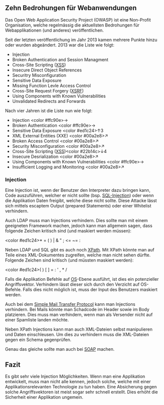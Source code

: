 ## Zehn Bedrohungen für Webanwendungen
Das Open Web Application Security Project (OWASP) ist eine Non-Profit Organisation, welche regelmässig die aktuellsten Bedrohungen für Webapplikationen (und anderes) veröffentlichen.


Seit der letzten veröffentlichung im Jahr 2013 kamen mehrere Punkte hinzu oder wurden abgeändert. 2013 war die Liste wie folgt:


  - Injection
  - Broken Authentication and Session Managment
  - Cross-Site Scripting ([XSS](/de/wiki/hacking/xss))
  - Insecure Direct Object References
  - Securitry Misconfiguration
  - Sensitive Data Exposure
  - Missing Function Levle Access Control 
  - Cross-Site Request Forgery ([XSRF](/de/wiki/hacking/xsrf)) 
  - Using Components with Known Vulnerabilities
  - Unvalidated Redirects and Forwards

Nach vier Jahren ist die Liste nun wie folgt:


  - Injection <color #ffc90e>→</color>
  - Broken Authentication <color #ffc90e>→</color>
  - Sensitive Data Exposure <color #ed1c24>↑3</color>
  - XML External Entities (XXE) <color #00a2e8>↗</color>
  - Broken Access Control <color #00a2e8>↗</color>
  - Security Misconfiguration <color #00a2e8>↗</color>
  - Cross-Site Scripting ([XSS](/de/wiki/hacking/xss))<color #22b14c>↓4</color>
  - Insecure Desrialization <color #00a2e8>↗</color>
  - Using Components with Known Vulnerabilities <color #ffc90e>→</color>
  - Insufficient Logging and Monitoring <color #00a2e8>↗</color>

### Injection
Eine Injection ist, wenn der Benutzer den Interpreter dazu bringen kann, Code auszuführen, welcher er nicht sollte (bsp. [SQL-Injection](/de/wiki/hacking/sql-injection)) oder wenn die Applikation Daten freigibt, welche diese nicht sollte. Diese Attacke lässt sich mittels escaptem Output (prepared Statements) oder einer Whitelist verhindern.


Auch LDAP muss man Injections verhindern. Dies sollte man mit einem geeigneten Framework machen, jedoch kann man allgemein sagen, dass folgende Zeichen kritisch sind (und maskiert werden müssen):


<color #ed1c24>* = ( ) | & " ; <= ~= :</color>


Neben LDAP und SQL gibt es auch noch [XPath](/de/wiki/programmiersprachen/php/xml). Mit XPath könnte man auf Teile eines XML-Dokumentes zugreifen, welche man nicht sehen dürfte. Folgende Zeichen sind kritisch (und müssten maskiert werden):


<color #ed1c24>( ) [ ] = : ' , * /</color>


Falls die Applikation Befehle auf [OS](/de/wiki/os)-Ebene ausführt, ist dies ein potenzieller Angriffsvektor. Verhindern lässt dieser sich durch den Verzicht auf OS-Befehle. Falls dies nicht möglich ist, muss der Input des Benutzers maskiert werden.


Auch bei dem [Simple Mail Transfer Protocol](/de/wiki/smtp) kann man Injections verhindern. Bei Mails könnte man Schadcode im Header sowie im Body platzieren. Dies muss man verhindern, wenn man als Versender nicht auf einer Spamliste landen möchte.


Neben XPath Injections kann man auch XML-Dateien selbst manipulieren und Daten einschleusen. Um dies zu verhindern muss die XML-Dateien gegen ein Schema gegenprüfen.


Genau das gleiche sollte man auch bei [SOAP](/de/wiki/divers/api/soap) machen.


## Fazit
Es gibt sehr viele Injection Möglichkeiten. Wenn man eine Applikation entwickelt, muss man nicht alle kennen, jedoch solche, welche mit einer Applikationsrelevanten Technologie zu tun haben. Eine Absicherung gegen solche Angriffsvektoren ist meist sogar sehr schnell erstellt. Dies erhöht die Sicherheit einer Applikation ungemein.

